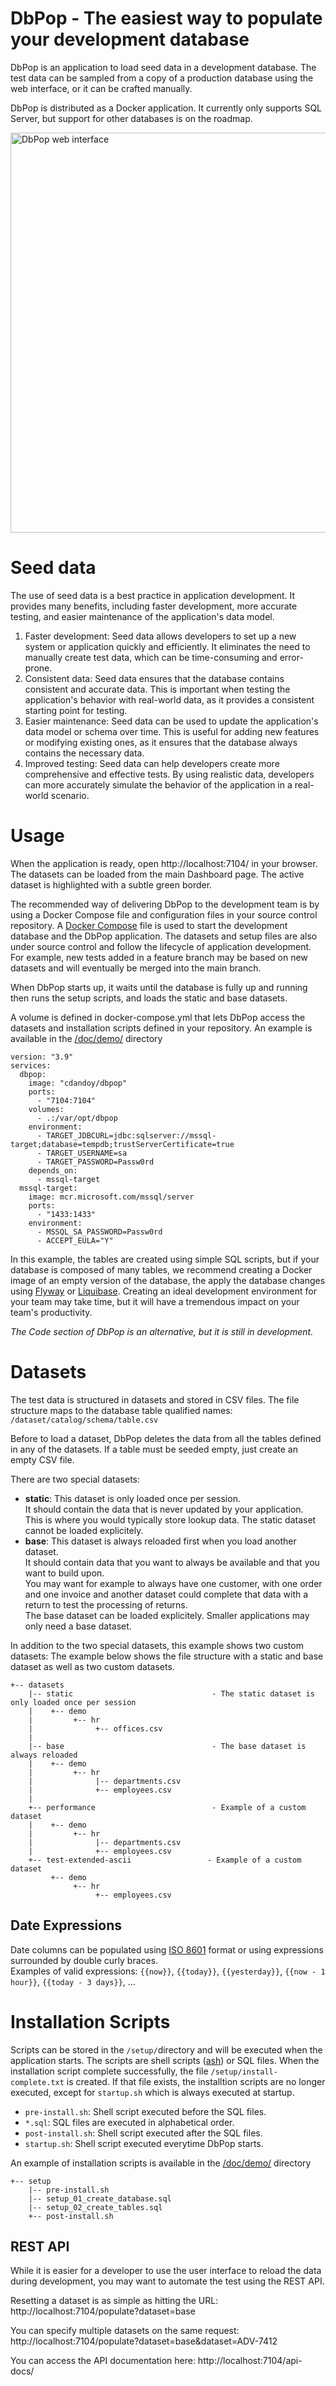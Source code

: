 # DbPop - The easiest way to populate your development database

DbPop is an application to load seed data in a development database. The test data can be sampled from a copy of a production database using the web interface, or it can be crafted manually.

DbPop is distributed as a Docker application. It currently only supports SQL Server, but support for other databases is on the roadmap.

<!--suppress CheckImageSize -->
<img height="640px" src="./doc/dashboard.png" alt="DbPop web interface"/>

# Seed data

The use of seed data is a best practice in application development.
It provides many benefits, including faster development, more accurate testing, and easier maintenance of the
application's data model.

1. Faster development: Seed data allows developers to set up a new system or application quickly and efficiently. It eliminates the need to manually create test data, which can be time-consuming and error-prone.
2. Consistent data: Seed data ensures that the database contains consistent and accurate data. This is important when testing the application's behavior with real-world data, as it provides a consistent starting point for testing.
3. Easier maintenance: Seed data can be used to update the application's data model or schema over time. This is useful for adding new features or modifying existing ones, as it ensures that the database always contains the necessary data.
4. Improved testing: Seed data can help developers create more comprehensive and effective tests. By using realistic data, developers can more accurately simulate the behavior of the application in a real-world scenario.

# Usage

When the application is ready, open http://localhost:7104/ in your browser. 
The datasets can be loaded from the main Dashboard page. The active dataset is highlighted with a subtle green border.

The recommended way of delivering DbPop to the development team is by using a Docker Compose file and configuration files in your source control repository.
A [Docker Compose](https://docs.docker.com/compose/) file is used to start the development database and the DbPop application.
The datasets and setup files are also under source control and follow the lifecycle of application development.
For example, new tests added in a feature branch may be based on new datasets and will eventually be merged into the main branch.

When DbPop starts up, it waits until the database is fully up and running then runs the setup scripts, and loads the static and base datasets.


A volume is defined in docker-compose.yml that lets DbPop access the datasets and installation scripts defined in your repository.
An example is available in the [/doc/demo/](https://github.com/cdandoy/DbPop/tree/master/doc/demo) directory

```
version: "3.9"
services:
  dbpop:
    image: "cdandoy/dbpop"
    ports:
      - "7104:7104"
    volumes:
      - .:/var/opt/dbpop
    environment:
      - TARGET_JDBCURL=jdbc:sqlserver://mssql-target;database=tempdb;trustServerCertificate=true
      - TARGET_USERNAME=sa
      - TARGET_PASSWORD=Passw0rd
    depends_on:
      - mssql-target
  mssql-target:
    image: mcr.microsoft.com/mssql/server
    ports:
      - "1433:1433"
    environment:
      - MSSQL_SA_PASSWORD=Passw0rd
      - ACCEPT_EULA="Y"
```

In this example, the tables are created using simple SQL scripts, but if your database is composed of many tables, we recommend creating a Docker image of an empty version of the database,
the apply the database changes using  [Flyway](https://hub.docker.com/r/flyway/flyway)
or [Liquibase](https://hub.docker.com/r/liquibase/liquibase).
Creating an ideal development environment for your team may take time, but it will have a tremendous impact on your team's productivity.

<i>The Code section of DbPop is an alternative, but it is still in development.</i>

# Datasets

The test data is structured in datasets and stored in CSV files.
The file structure maps to the database table qualified names: `/dataset/catalog/schema/table.csv`

Before to load a dataset, DbPop deletes the data from all the tables defined in any of the datasets. If a table must be seeded empty, just create an empty CSV file. 

There are two special datasets:

* **static**: This dataset is only loaded once per session.<br/>
  It should contain the data that is never updated by your application.<br/>
  This is where you would typically store lookup data. The static dataset cannot be loaded explicitely.
* **base**: This dataset is always reloaded first when you load another dataset.<br/>
  It should contain data that you want to always be available and that you want to build upon.<br/>
  You may want for example to always have one customer, with one order and one invoice and another dataset could complete that data with a
  return to test the processing of returns.<br/>
  The base dataset can be loaded explicitely. Smaller applications may only need a base dataset.

In addition to the two special datasets, this example shows two custom datasets:
The example below shows the file structure with a static and base dataset as well as two custom datasets.

```
+-- datasets
    |-- static                               - The static dataset is only loaded once per session
    |    +-- demo
    |         +-- hr
    |              +-- offices.csv
    |
    |-- base                                 - The base dataset is always reloaded
    |    +-- demo
    |         +-- hr
    |              |-- departments.csv
    |              +-- employees.csv
    |              
    +-- performance                          - Example of a custom dataset
    |    +-- demo
    |         +-- hr
    |              |-- departments.csv
    |              +-- employees.csv
    +-- test-extended-ascii                 - Example of a custom dataset
         +-- demo
              +-- hr
                   +-- employees.csv
```

## Date Expressions
Date columns can be populated using [ISO 8601](https://www.w3.org/TR/NOTE-datetime) format or using expressions surrounded by double curly braces.<br/>
Examples of valid expressions: `{{now}}`, `{{today}}`, `{{yesterday}}`, `{{now - 1 hour}}`, `{{today - 3 days}}`, ...

# Installation Scripts

Scripts can be stored in the `/setup/`directory and will be executed when the application starts.
The scripts are shell scripts ([ash](https://linux.die.net/man/1/ash)) or SQL files.
When the installation script complete successfully, the file `/setup/install-complete.txt` is created.
If that file exists, the installtion scripts are no longer executed, except for `startup.sh` which is always executed at startup.

* `pre-install.sh`: Shell script executed before the SQL files.
* `*.sql`: SQL files are executed in alphabetical order.
* `post-install.sh`: Shell script executed after the SQL files.
* `startup.sh`: Shell script executed everytime DbPop starts.

An example of installation scripts is available in the [/doc/demo/](https://github.com/cdandoy/DbPop/tree/master/doc/demo) directory

```
+-- setup
    |-- pre-install.sh
    |-- setup_01_create_database.sql
    |-- setup_02_create_tables.sql
    +-- post-install.sh
```

## REST API

While it is easier for a developer to use the user interface to reload the data during development, you may want to
automate the test using the REST API.

Resetting a dataset is as simple as hitting the URL: http://localhost:7104/populate?dataset=base

You can specify multiple datasets on the same request: http://localhost:7104/populate?dataset=base&dataset=ADV-7412

You can access the API documentation here: http://localhost:7104/api-docs/